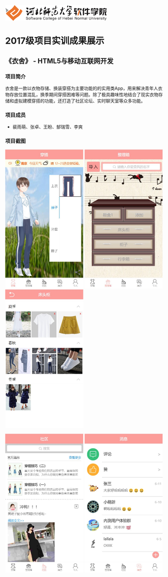 <img src="../../../image/logo.png"  height="50" />

# 2017级项目实训成果展示 

## 《衣舍》 -  HTML5与移动互联网开发

###  项目简介

衣舍是一款以衣物存储、换装穿搭为主要功能的的实用类App，用来解决青年人衣物存放位置混乱，换季期间穿搭困难等问题。除了极具趣味性地结合了现实衣物存储和虚拟建模穿搭的功能，还打造了社区论坛、实时聊天室等众多功能。

### 项目成员

- 裴雨萌、张卓、王盼、郜瑞雪、李爽


### 项目截图

<p>
  <img src="./image/yishe1.jpg"  width=250 height=444 />
  <img src="./image/yishe2.jpg"  width=250 height=444 />
  <img src="./image/yishe3.jpg"  width=250 height=444 />
</p>

<p>
  <img src="./image/yishe4.jpg"  width=250 height=444 />
  <img src="./image/yishe5.jpg"  width=250 height=444 />
</p>
